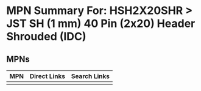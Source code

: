 



# MPN Summary For: HSH2X20SHR > JST SH (1 mm) 40 Pin (2x20) Header Shrouded (IDC)

## MPNs
  

|MPN|Direct Links|Search Links|
| :--- | :--- | :--- |
||||
